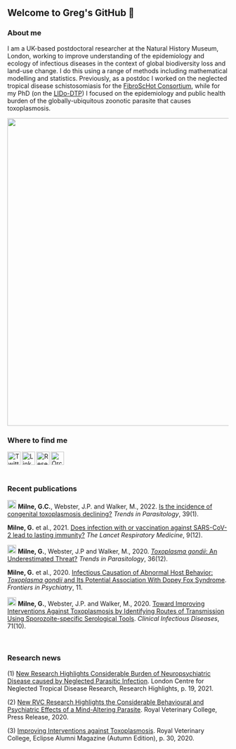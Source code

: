 ## Welcome to Greg's GitHub 👋

### About me
I am a UK-based postdoctoral researcher at the Natural History Museum, London, working to improve understanding of the epidemiology and ecology of infectious diseases in the context of global biodiversity loss and land-use change. I do this using a range of methods including mathematical modelling and statistics. Previously, as a postdoc I worked on the neglected tropical disease schistosomiasis for the [FibroScHot Consortium](https://www.fibroschot.eu/), while for my PhD (on the [LIDo-DTP](https://www.lido-dtp.ac.uk/)) I focused on the epidemiology and public health burden of the globally-ubiquitous zoonotic parasite that causes toxoplasmosis.

[<img src="https://user-images.githubusercontent.com/65221055/147229695-118d4a36-dc00-4c8c-a647-3724463d4d66.png" width="700">](https://github.com/gcmilne/toxo-neuro)

### Where to find me
[<img align="left" alt="Twitter" width="30px" src="https://user-images.githubusercontent.com/65221055/147235064-d9e2d1a6-fc65-45d6-a041-1ab3f4a22019.png" />][1]
[<img align="left" alt="LinkedIn" width="30px" src="https://user-images.githubusercontent.com/65221055/147235097-e169ef3f-5229-43b8-bb26-c13c7e42b32b.png" />][2]
[<img align="left" alt="ResearchGate" width="30px" src="https://user-images.githubusercontent.com/65221055/147235147-423c3e08-0f30-46d1-8e53-8c4445bc7288.png" />][3]
[<img align="left" alt="Orcid" width="30px" src="https://user-images.githubusercontent.com/65221055/147235221-913fc322-dbbf-4c2a-aef5-feb6dd7f2e79.png" />][4]

<br />
<br />
<br />

### Recent publications

[<img align="" alt="GitHub" width="20px" src="https://user-images.githubusercontent.com/65221055/149297208-ce948484-5133-4a52-a005-011a22bab23a.png" />][5] **Milne, G.C.**, Webster, J.P. and Walker, M., 2022. [Is the incidence of congenital toxoplasmosis declining?](https://www.cell.com/trends/parasitology/fulltext/S1471-4922(22)00256-2) *Trends in Parasitology*, 39(1).

**Milne, G.** et al., 2021. [Does infection with or vaccination against SARS-CoV-2 lead to lasting immunity?](https://www.sciencedirect.com/science/article/pii/S2213260021004070?casa_token=06uKsSiS-IAAAAAA:eMN4WSMDzObyYNJwIVCK5v1_rEYmaelC6ZEomcIZwugsDBpIS3iS24pAFquqNk42U9-EtKaYVbbf) *The Lancet Respiratory Medicine*, 9(12).

[<img align="" alt="GitHub" width="20px" src="https://user-images.githubusercontent.com/65221055/149297208-ce948484-5133-4a52-a005-011a22bab23a.png" />][6] **Milne, G.**, Webster, J.P and Walker, M., 2020. [*Toxoplasma gondii*: An Underestimated Threat?](https://www.cell.com/trends/parasitology/fulltext/S1471-4922(20)30221-X?_returnURL=https%3A%2F%2Flinkinghub.elsevier.com%2Fretrieve%2Fpii%2FS147149222030221X%3Fshowall%3Dtrue) *Trends in Parasitology*, 36(12).

**Milne, G.** et al., 2020. [Infectious Causation of Abnormal Host Behavior: *Toxoplasma gondii* and Its Potential Association With Dopey Fox Syndrome](https://www.frontiersin.org/articles/10.3389/fpsyt.2020.513536/full). *Frontiers in Psychiatry*, 11.
 
[<img align="" alt="GitHub" width="20px" src="https://user-images.githubusercontent.com/65221055/149297208-ce948484-5133-4a52-a005-011a22bab23a.png" />][7] **Milne, G.**, Webster, J.P. and Walker, M., 2020. [Toward Improving Interventions Against Toxoplasmosis by Identifying Routes of Transmission Using Sporozoite-specific Serological Tools](https://www.ncbi.nlm.nih.gov/pmc/articles/PMC7744992/). *Clinical Infectious Diseases*, 71(10).

<br />

### Research news
(1) [New Research Highlights Considerable Burden of Neuropsychiatric Disease caused by Neglected Parasitic Infection](https://www.londonntd.org/news/lcntdr-publishes-2021-research-highlights). London Centre for Neglected Tropical Disease Research, Research Highlights, p. 19, 2021.

(2) [New RVC Research Highlights the Considerable Behavioural and Psychiatric Effects of a Mind-Altering Parasite](https://www.rvc.ac.uk/research/news/general/new-rvc-research-highlights-the-considerable-behavioural-and-psychiatric-effects-of-a-mind-altering-parasite). Royal Veterinary College, Press Release, 2020.

(3) [Improving Interventions against Toxoplasmosis](https://www.rvc.ac.uk/static/newsletter/eclipse/2020/index.html). Royal Veterinary College, Eclipse Alumni Magazine (Autumn Edition), p. 30, 2020.

[1]: https://twitter.com/GC_Milne
[2]: https://www.linkedin.com/in/gregory-milne-a31776171/
[3]: https://www.researchgate.net/profile/Gregory-Milne
[4]: https://orcid.org/my-orcid?orcid=0000-0002-9594-3321
[5]: https://github.com/gcmilne/temptrends
[6]: https://github.com/gcmilne/toxo-neuro
[7]: https://github.com/gcmilne/oocyst-mod
